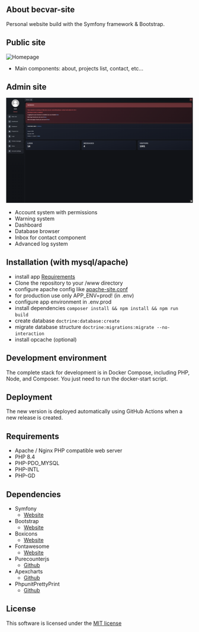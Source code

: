 ## About becvar-site
Personal website build with the Symfony framework & Bootstrap.

## Public site
![Homepage](.github/images/public-page.png)
- Main components: about, projects list, contact, etc...

## Admin site
![Dashboard](.github/images/admin-dashboard.png)
- Account system with permissions
- Warning system
- Dashboard
- Database browser
- Inbox for contact component
- Advanced log system

## Installation (with mysql/apache)
- install app [Requirements](#requirements)
- Clone the repository to your /www directory
- configure apache config like [apache-site.conf](./docker/configs/apache-site.conf)
- for production use only APP_ENV=prod! (in .env)
- configure app environment in .env.prod
- install dependencies `composer install && npm install && npm run build`
- create database `doctrine:database:create`
- migrate database structure `doctrine:migrations:migrate --no-interaction`
- install opcache (optional)

## Development environment
The complete stack for development is in Docker Compose, including PHP, Node, and Composer. You just need to run the docker-start script.

## Deployment
The new version is deployed automatically using GitHub Actions when a new release is created.

## Requirements
- Apache / Nginx PHP compatible web server
- PHP 8.4
- PHP-PDO_MYSQL
- PHP-INTL
- PHP-GD

## Dependencies
* Symfony
   * [Website](https://symfony.com/)   
* Bootstrap
   * [Website](https://getbootstrap.com/)
* Boxicons
   * [Website](https://boxicons.com/)
* Fontawesome
   * [Website](https://fontawesome.com)
* Purecounterjs
   * [Github](https://github.com/srexi/purecounterjs)
* Apexcharts
   * [Github](https://github.com/apexcharts/apexcharts.js)
* PhpunitPrettyPrint
   * [Github](https://github.com/indentno/phpunit-pretty-print)

## License
This software is licensed under the [MIT license](LICENSE)
